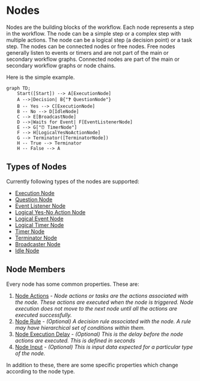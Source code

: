 # Nodes

Nodes are the building blocks of the workflow. Each node represents a step in the workflow. The node can be a simple step or a complex step with multiple actions. The node can be a logical step (a decision point) or a task step. The nodes can be connected nodes or free nodes. Free nodes generally listen to events or timers and are not part of the main or secondary workflow graphs. Connected nodes are part of the main or secondary workflow graphs or node chains. 

Here is the simple example.

```mermaid
graph TD;
    Start([Start]) --> A[ExecutionNode]
    A -->|Decision| B{"❓ QuestionNode"}
    B -- Yes --> C[ExecutionNode]
    B -- No --> D[IdleNode]
    C --> E[BroadcastNode]
    D -->|Waits for Event| F[EventListenerNode]
    E --> G["⏰ TimerNode"]
    F --> H[LogicalYesNoActionNode]
    G --> Terminator([TerminatorNode])
    H -- True --> Terminator
    H -- False --> A
```

## Types of Nodes

Currently following types of the nodes are supported:

- [Execution Node](nodes/node.md#execution-node)
- [Question Node](nodes/node.md#question-node)
- [Event Listener Node](nodes/node.md#event-listener-node)
- [Logical Yes-No Action Node](nodes/node.md#logical-yes-no-action-node)
- [Logical Event Node](nodes/node.md#logical-event-node)
- [Logical Timer Node](nodes/node.md#logical-timer-node)
- [Timer Node](nodes/node.md#timer-node)
- [Terminator Node](nodes/node.md#terminator-node)
- [Broadcaster Node](nodes/node.md#broadcaster-node)
- [Idle Node](nodes/node.md#idle-node)

## Node Members

Every node has some common properties. These are:

1. [Node Actions](nodes/node-actions.md) - *Node actions or tasks are the actions associated with the node. These actions are executed when the node is triggered. Node execution does not move to the next node until all the actions are executed successfully.*
2. [Node Rule](nodes/node-rule.md) - *(Optional) A decision rule associated with the node. A rule may have hierarchical set of conditions within them.*
3. [Node Execution Delay](nodes/node-execution-delay.md) - *(Optional) This is the delay before the node actions are executed. This is defined in seconds*
4. [Node Input](nodes/node-input.md) - *(Optional) This is input data expected for a particular type of the node.*

In addition to these, there are some specific properties which change according to the node type.
